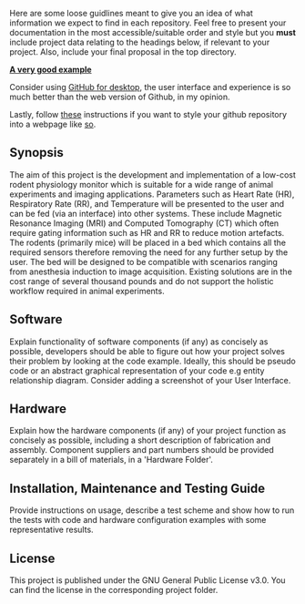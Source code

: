 Here are some loose guidlines meant to give you an idea of what information we expect to find in each repository. Feel free to present your documentation in the most accessible/suitable order and style but you **must** include project data relating to the headings below, if relevant to your project. Also, include your final proposal in the top directory.

[**A very good example**](https://github.com/Biological-Microsystems-Laboratory/micropipette)

Consider using [GitHub for desktop](https://desktop.github.com/), the user interface and experience is so much better than the web version of Github, in my opinion.

Lastly, follow [these](https://pages.github.com/) instructions if you want to style your github repository into a webpage like [so](https://biomakers.github.io/Example-repo/).

## Synopsis

The aim of this project is the development and implementation of a low-cost rodent physiology monitor which is suitable for a wide range of animal experiments and imaging applications. Parameters such as Heart Rate (HR), Respiratory Rate (RR), and Temperature will be presented to the user and can be fed (via an interface) into other systems. These include Magnetic Resonance Imaging (MRI) and Computed Tomography (CT) which often require gating information such as HR and RR to reduce motion artefacts. The rodents (primarily mice) will be placed in a bed which contains all the required sensors therefore removing the need for any further setup by the user. The bed will be designed to be compatible with scenarios ranging from anesthesia induction to image acquisition. Existing solutions are in the cost range of several thousand pounds and do not support the holistic workflow required in animal experiments.

## Software

Explain functionality of software components (if any) as concisely as possible, developers should be able to figure out how your project solves their problem by looking at the code example. Ideally, this should be pseudo code or an abstract graphical representation of your code e.g entity relationship diagram. Consider adding a screenshot of your User Interface.

## Hardware

Explain how the hardware components (if any) of your project function as concisely as possible, including a short description of fabrication and assembly. Component suppliers and part numbers should be provided separately in a bill of materials, in a 'Hardware Folder'.

## Installation, Maintenance and Testing Guide

Provide instructions on usage, describe a test scheme and show how to run the tests with code and hardware configuration examples with some representative results.

## License

This project is published under the GNU General Public License v3.0. You can find the license in the corresponding project folder.
